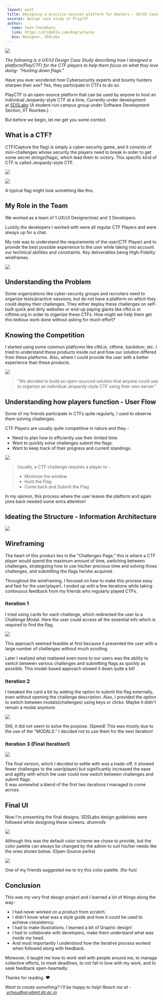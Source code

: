 ```yaml
---
 layout: post
 title: Designing a practice-session platform for Hackers — UX/UI Case Study
 excerpt: Design case study of PlayCTF
 author:
   name: Yash Choudhary
   link: https://dribbble.com/Angrycharas
   bio: Designer, SDSLabs
---
```


![](https://miro.medium.com/max/2526/1*XpCUS2g8yYsEejhH1vKnYg.png)

*The following is a UX/UI Design Case Study describing how I designed a platform(PlayCTF) for the CTF players to help them focus on what they love doing- "Hunting down flags."*

Have you ever wondered how Cybersecurity experts and bounty hunters sharpen their axe?
Yes, they participate in CTFs to do so.

PlayCTF is an open-source platform that can be used by anyone to host an individual Jeopardy-style CTF at a time, Currently under development at [SDSLabs](https://sdslabs.co/) (A student-run campus group under Software Development Section, IIT Roorkee.)

But before we begin, let me get you some context.

## What is a CTF?

CTF(Capture the flag) is simply a cyber-security game, and it consists of mini-challenges whose security the players need to break in order to get some secret strings(flags), which lead them to victory.
This specific kind of CTF is called Jeopardy-style CTF.

![](https://miro.medium.com/max/60/1*jWSWkOA5_AiOGr7hlIFhxA.png?q=20)

![](https://miro.medium.com/max/1860/1*jWSWkOA5_AiOGr7hlIFhxA.png)

A typical flag might look something like this.

## My Role in the Team

We worked as a team of 1 UX/UI Designer(me) and 3 Developers.

Luckily the developers I worked with were all regular CTF Players and were always up for a chat.

My role was to understand the requirements of the user(CTF Player) and to provide the best possible experience to the user while taking into account our technical abilities and constraints.
Key deliverables being High-Fidelity wireframes.

![](https://miro.medium.com/max/5325/1*C1tp804BqQdqDSFurncCSQ.png)

## Understanding the Problem

Some organizations like cyber-security groups and recruiters need to organize tests/practice-sessions, but do not have a platform on which they could deploy their challenges.
They either deploy these challenges on self-built quick and dirty websites or end-up paying giants like cftd.io or ctftime.org in order to organize these CTFs.
How might we help them get this tedious work done without asking for much effort?

## Knowing the Competition

I started using some common platforms like ctfd.io, ctftime, backdoor, etc. I tried to understand these products inside out and how our solution differed from these platforms. Also, where I could provide the user with a better experience than these products.

![](https://miro.medium.com/max/801/1*DcfkqZpQ_bE-nfA20Dc_Vw.png)

> "We decided to build an open-sourced solution that anyone could use to organize an individual Jeopardy-style CTF using their own server."

## Understanding how players function - User Flow

Some of my friends participate in CTFs quite regularly, I used to observe them solving challenges.

CTF Players are usually quite competitive in nature and they -
* Need to plan how to efficiently use their limited time.
* Want to quickly solve challenges submit the flags.
* Want to keep track of their progress and current standings.

![](https://miro.medium.com/max/4190/1*BN7rWXpeRyoajMrBfa0uiA.png)

> Usually, a CTF challenge requires a player to -
> * Minimize the window
> * Hunt the Flag
> * Come back and Submit the Flag

In my opinion, this process where the user leaves the platform and again joins back needed some extra attention!

## Ideating the Structure - Information Architecture

![](https://miro.medium.com/max/4190/1*z03aF30IqQm5AL0vb_HHjA.png)

## Wireframing

The heart of this product lies in the "Challenges Page," this is where a CTF player would spend the maximum amount of time, switching between challenges, strategizing how to use his/her precious time and solving those challenges, and submitting the flags he/she acquired.

Throughout the wireframing, I focused on how to make this process easy and fast for the user(player). I ended up with a few iterations while taking continuous feedback from my friends who regularly played CTFs.

### Iteration 1

I tried using cards for each challenge, which redirected the user to a Challenge Modal.
Here the user could access all the essential info which is required to find the flag.

![](https://miro.medium.com/max/3083/1*ZfFe_qLWlYttd4-IgpjP6A.png)

This approach seemed feasible at first because it presented the user with a large number of challenges without much scrolling.

Later I realized what mattered even more to our users was the ability to switch between various challenges and submitting flags as quickly as possible.
This modal-based approach slowed it down quite a bit!

### Iteration 2

I tweaked the card a bit by adding the option to submit the flag externally, even without opening the challenge description.
Also, I provided the option to switch between modals(challenges) using keys or clicks. Maybe it didn't remain a modal anymore.

![](https://miro.medium.com/max/3083/1*kEkVrP5FFr1mxmi8bdmwnw.png)

Still, it did not seem to solve the purpose. (Speed)
This was mostly due to the use of the "MODALS."
I decided not to use them for the next iteration!

### Iteration 3 (Final Iteration!)

![](https://miro.medium.com/max/3083/1*9asprbv0g3_dJ7SjT2mu0w.png)

The final version, which I decided to settle with was a trade-off, it showed fewer challenges to the user(player) but significantly increased the ease and agility with which the user could now switch between challenges and submit flags.\
It was somewhat a blend of the first two iterations I managed to come across.

## Final UI

Now I'm presenting the final designs. SDSLabs design guidelines were followed while designing these screens. *drumrolls*

![](https://miro.medium.com/max/7325/1*bHUYUoCMWNyuGqPgTi0vUQ.png)

Although this was the default color scheme we chose to provide, but the color palette can always be changed by the admin to suit his/her needs like the ones shown below. (Open-Source perks)

![](https://miro.medium.com/max/14190/1*S8z5YhZ-qTaDUBeo77Rn1w.png)

One of my friends suggested me to try this color palette. (for fun)

## Conclusion

This was my very first design project and I learned a lot of things along the way-

-  I had never worked on a product from scratch.
-  I didn't know what was a style guide and how it could be used to achieve consistency.
-  I had to make illustrations. I learned a bit of Graphic design!
-  I had to collaborate with developers, make them understand what was inside my head.
-  And most importantly I understood how the iterative process worked when followed along with feedback.

Moreover, it taught me how to work well with people around me, to manage collective efforts, to meet deadlines, to not fall in love with my work, and to seek feedback open-heartedly.

Thanks for reading. ❤

*Want to create something? I'll be happy to help!*
*Reach me at - [ychoudhary@mt.iitr.ac.in](mailto:ychoudhary@mt.iitr.ac.in)*
